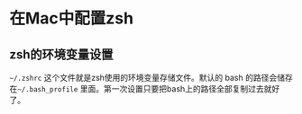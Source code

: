 # 在Mac中配置zsh
## zsh的环境变量设置
`~/.zshrc` 这个文件就是zsh使用的环境变量存储文件。默认的 bash 的路径会储存在`~/.bash_profile` 里面。第一次设置只要把bash上的路径全部复制过去就好了。